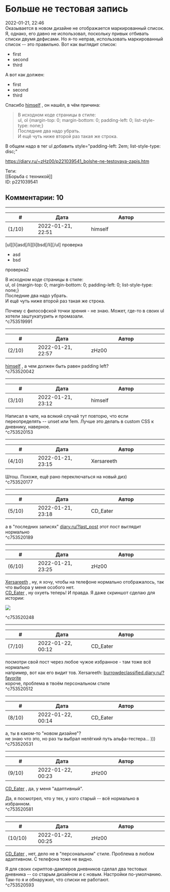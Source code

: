 Больше не тестовая запись
=========================

  
2022-01-21, 22:46  
 Оказывается в новом дизайне не отображается маркированный список. Я, однако, его давно не использовал, поскольку привык отбивать списки двумя дефисами. Но я-то неправ, использовать маркированный список -- это правильно. Вот как выглядит список:   
   
 * first
* second
* third

   
   
 А вот как должен:   
   
 * first
* second
* third

   
   
   
 Спасибо  [himself](https://himself.diary.ru "void")  , он нашёл, в чём причина:   
   
 
>  В исходном коде страницы в стиле:   
>  ul, ol {margin-top: 0; margin-bottom: 0; padding-left: 0; list-style-type: none;}   
>  Последние два надо убрать.   
>  И ещё чуть ниже второй раз такая же строка. 

   
   
 В общем надо в тег ul добавить style="padding-left: 2em; list-style-type: disc;"   
  
<https://diary.ru/~zHz00/p221039541_bolshe-ne-testovaya-zapis.htm>  
  
Теги:  
[[Борьба с техникой]]  
ID: p221039541  


Комментарии: 10
---------------

  


---



|         #         |              Дата              |                     Автор                     |           ID           |
| --- | --- | --- | --- |
| (1/10) | 2022-01-21, 22:51 | himself | c753519991 |

  
 [ul][li]asd[/li][li]bsd[/li][/ul] проверка   
   
 * asd
* bsd

 проверка2   
   
 В исходном коде страницы в стиле:   
 ul, ol {margin-top: 0; margin-bottom: 0; padding-left: 0; list-style-type: none;}   
 Последние два надо убрать.   
 И ещё чуть ниже второй раз такая же строка.   
   
 Почему с философской точки зрения - не знаю. Может, где-то в своих ul хотели заштукатурить и промазали.   
 ^c753519991

---



|         #         |              Дата              |                     Автор                     |           ID           |
| --- | --- | --- | --- |
| (2/10) | 2022-01-21, 22:57 | zHz00 | c753520042 |

  
  [himself](https://himself.diary.ru "void")  , а чем должен быть равен padding left?   
 ^c753520042

---



|         #         |              Дата              |                     Автор                     |           ID           |
| --- | --- | --- | --- |
| (3/10) | 2022-01-21, 23:12 | himself | c753520153 |

  
 Написал в чате, на всякий случай тут повторю, что если переопределять -- unset или 1em. Лучше это делать в custom CSS к дневнику, наверное.   
 ^c753520153

---



|         #         |              Дата              |                     Автор                     |           ID           |
| --- | --- | --- | --- |
| (4/10) | 2022-01-21, 23:15 | Xersareeth | c753520177 |

  
 Штош. Похоже, ещё рано переключаться на новый диз)   
 ^c753520177

---



|         #         |              Дата              |                     Автор                     |           ID           |
| --- | --- | --- | --- |
| (5/10) | 2022-01-21, 23:18 | CD\_Eater | c753520189 |

  
 а в "последних записях"  [diary.ru/?last\_post](https://diary.ru/?last_post)  этот пост выглядит нормально   
 ^c753520189

---



|         #         |              Дата              |                     Автор                     |           ID           |
| --- | --- | --- | --- |
| (6/10) | 2022-01-21, 23:25 | zHz00 | c753520248 |

  
  [Xersareeth](https://BurrowDeclassified.diary.ru "One more fang")  , ну, я хочу, чтобы на телефоне нормально отображалось, так что выбора у меня особого нет.   
  [CD\_Eater](https://cd-eater.diary.ru "Записки ДискоЕда")  , ну охуеть теперь! И правда. Я даже скриншот сделаю для истории:   
   
   [![](https://c.radikal.ru/c28/2201/ad/9a5297bbd979t.jpg)](https://c.radikal.ru/c28/2201/ad/9a5297bbd979.png)    
    
 ^c753520248

---



|         #         |              Дата              |                     Автор                     |           ID           |
| --- | --- | --- | --- |
| (7/10) | 2022-01-22, 00:12 | CD\_Eater | c753520512 |

  
 посмотри свой пост через любое чужое избранное - там тоже всё нормально   
 например, вот как его видит тов. Xersareeth:  [burrowdeclassified.diary.ru/?favorite](https://burrowdeclassified.diary.ru/?favorite)    
 короче, проблема в твоём персональном стиле   
 ^c753520512

---



|         #         |              Дата              |                     Автор                     |           ID           |
| --- | --- | --- | --- |
| (8/10) | 2022-01-22, 00:14 | CD\_Eater | c753520531 |

  
 а, ты в каком-то "новом дизайне"?   
 не знаю что это, но раз ты выбрал нелёгкий путь альфа-тестера... )))   
 ^c753520531

---



|         #         |              Дата              |                     Автор                     |           ID           |
| --- | --- | --- | --- |
| (9/10) | 2022-01-22, 00:23 | zHz00 | c753520581 |

  
  [CD\_Eater](https://cd-eater.diary.ru "Записки ДискоЕда")  , да, у меня "адаптивный".   
   
 Да, я посмотрел, что у тех, у кого старый -- всё нормально в избранном.   
 ^c753520581

---



|         #         |              Дата              |                     Автор                     |           ID           |
| --- | --- | --- | --- |
| (10/10) | 2022-01-22, 00:25 | zHz00 | c753520593 |

  
  [CD\_Eater](https://cd-eater.diary.ru "Записки ДискоЕда")  , нет, дело не в "персональном" стиле. Проблема в любом адаптивном. С телефона тоже не видно.   
   
 Я для своих скриптов-дамперов дневников сделал два тестовых дневника -- со старым дизайном и с новым. Настройки по-умолчанию. Там-то я и обнаружил, что списки не работают.   
 ^c753520593